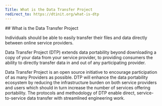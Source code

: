 ```yaml
---
Title: What is the Data Transfer Project
redirect_to: https://dtinit.org/what-is-dtp
---
```


<div class="section" markdown="1">
## What is the Data Transfer Project
<div class="mustache">
</div>

Individuals should be able to easily transfer their files and data directly between online service providers.

Data Transfer Project (DTP) extends data portability beyond downloading a copy of your data from your service provider, to providing consumers the ability to directly transfer data in and out of any participating provider.

Data Transfer Project is an open source initiative to encourage participation of as many Providers as possible. DTP will enhance the data portability ecosystem by reducing the infrastructure burden on both service providers and users which should in turn increase the number of services offering portability. The protocols and methodology of DTP enable direct, service-to-service data transfer with streamlined engineering work.
